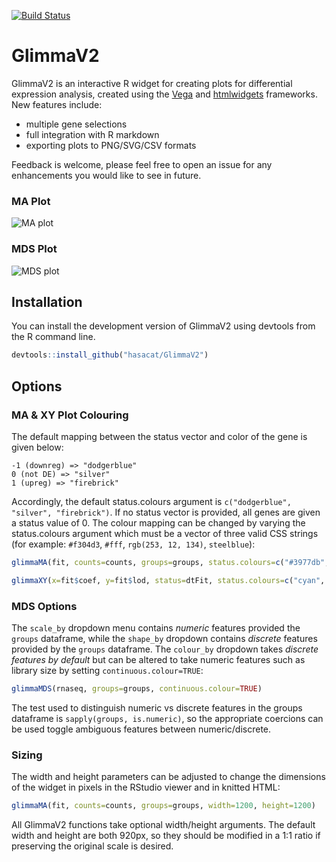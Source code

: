 [![Build Status](https://travis-ci.org/hasaru-k/GlimmaV2.svg?branch=master)](https://travis-ci.org/hasacat/GlimmaV2)
# GlimmaV2
GlimmaV2 is an interactive R widget for creating plots for differential expression analysis, created using the [Vega](https://vega.github.io/vega/) and [htmlwidgets](https://www.htmlwidgets.org/) frameworks. New features include:
- multiple gene selections
- full integration with R markdown
- exporting plots to PNG/SVG/CSV formats

Feedback is welcome, please feel free to open an issue for any enhancements you would like to see in future.
### MA Plot
![MA plot](https://github.com/hasacat/GlimmaV2/blob/master/documentation/maplot.png "MA Plot")
### MDS Plot
![MDS plot](https://github.com/hasacat/GlimmaV2/blob/master/documentation/mds_plot.png "MDS Plot")
## Installation
You can install the development version of GlimmaV2 using devtools from the R command line.
```R
devtools::install_github("hasacat/GlimmaV2")
```
## Options
### MA & XY Plot Colouring
The default mapping between the status vector and color of the gene is given below:
```
-1 (downreg) => "dodgerblue"
0 (not DE) => "silver"
1 (upreg) => "firebrick"
```
Accordingly, the default status.colours argument is ```c("dodgerblue", "silver", "firebrick")```. If no status vector is provided, all genes are given a status value of 0. The colour mapping can be changed by varying the status.colours argument which must be a vector of three valid CSS strings (for example: ```#f304d3```, ```#fff```, ```rgb(253, 12, 134)```, ```steelblue```):
```R
glimmaMA(fit, counts=counts, groups=groups, status.colours=c("#3977db","#3d3f42","#db0d4e"))
```
```R
glimmaXY(x=fit$coef, y=fit$lod, status=dtFit, status.colours=c("cyan", "grey", "hotpink"))
```
### MDS Options
The ```scale_by``` dropdown menu contains *numeric* features provided the ```groups``` dataframe, while the ```shape_by``` dropdown contains *discrete* features provided by the ```groups``` dataframe. The ```colour_by``` dropdown takes *discrete features by default* but can be altered to take numeric features such as library size by setting ```continuous.colour=TRUE```:
```R
glimmaMDS(rnaseq, groups=groups, continuous.colour=TRUE)
```
The test used to distinguish numeric vs discrete features in the groups dataframe is ```sapply(groups, is.numeric)```, so the appropriate coercions can be used toggle ambiguous features between numeric/discrete.

### Sizing
The width and height parameters can be adjusted to change the dimensions of the widget in pixels in the RStudio viewer and in knitted HTML:
```R
glimmaMA(fit, counts=counts, groups=groups, width=1200, height=1200)
```
All GlimmaV2 functions take optional width/height arguments. The default width and height are both 920px, so they should be modified in a 1:1 ratio if preserving the original scale is desired.
